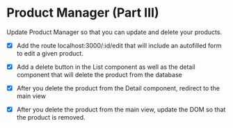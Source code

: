 # Product Manager (Part III)

Update Product Manager so that you can update and delete your products.

- [x] Add the route localhost:3000/:id/edit that will include an autofilled form to edit a given product.

- [x] Add a delete button in the List component as well as the detail component that will delete the product from the database

- [x] After you delete the product from the Detail component, redirect to the main view

- [x] After you delete the product from the main view, update the DOM so that the product is removed.
